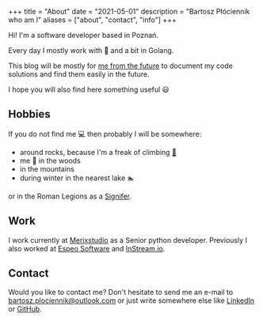 +++
title = "About"
date = "2021-05-01"
description = "Bartosz Płóciennik who am I"
aliases = ["about", "contact", "info"]
+++

Hi! I'm a software developer based in Poznań. 

Every day I mostly work with 🐍 and a bit in Golang.

This blog will be mostly for [me from the future](https://www.youtube.com/watch?v=Psxktpxkc6o) to document my code solutions and find them easily in the future.

I hope you will also find here something useful :smiley:

## Hobbies
If you do not find me :computer: then probably I will be somewhere:
- around rocks, because I'm a freak of climbing [:goat:](https://www.youtube.com/watch?v=f0jMzdbEui0)
- me :running: in the woods
- in the mountains
- during winter in the nearest lake :swimmer:

or in the Roman Legions as a [Signifer](https://en.wikipedia.org/wiki/Signifer).


## Work

I work currently at [Merixstudio](https://www.merixstudio.com/) as a Senior python developer. Previously I also worked at [Espeo Software](https://www.espeo.eu/) and [InStream.io](http://instream.io/pl/).


## Contact

Would you like to contact me? Don't hesitate to send me an e-mail to <a href="mailto:bartosz.plociennik@outlook.com">bartosz.plociennik@outlook.com</a> or just
write somewhere else like [LinkedIn](https://www.linkedin.com/in/bartosz-plociennik/) or [GitHub](https://github.com/bplociennik).
